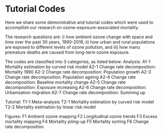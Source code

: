 # Tutorial Codes
Here we share some demonstrative and tutorial codes which were used to accomplilsh our research on ozone-exposure-associated mortality. 

The research questions are: i) how ambient ozone change with space and time over the past 30 years, 1990-2019, ii) how urban and rural populations are exposed to different levels of ozone pollution, and iii) how manu premature deaths are caused from long-term ozone exposure. 

The codes are classified into 3 categories, as listed below: 
Analysis: 
A1-1 Mortality estimation by curved risk model 
A2-1 Change rate decomposition: Mortality 1990
A2-2 Change rate decomposition: Population growth 
A2-3 Change rate decomposition: Population ageing
A2-4 Change rate decomposition: Baseline mortality change
A2-5 Change rate decomposition: Exposure increasing
A2-6 Change rate decomposition: Urbanisation migration
A2-7 Change rate decomposition: Summing up 

Tutorial: 
T1-1 Meta-analysis
T2-1 Mortality estimation by curved risk model 
T2-2 Mortality estimation by linear risk model 

Figures: 
F1 Ambient ozone mapping 
F2 Longitudinal ozone trends
F3 Excess mortality mapping 
F4 Mortality piling-up 
F5 Mortality sorting 
F6 Change rate decomposition 
